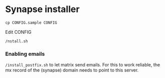 # Synapse installer
`cp CONFIG.sample CONFIG`

Edit CONFIG

`/nstall.sh`


### Enabling emails
`/install_postfix.sh` to let matrix send emails. For this to work reliable, the mx record of the (synapse) domain needs to point 
to this server. 